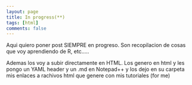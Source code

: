 ```yaml
---
layout: page
title: In progress(**)
tags: [html]
comments: false
---
```


Aqui quiero poner post SIEMPRE en progreso. Son recopilacion de cosas que voy aprendiendo de R, etc.....

Ademas los voy a subir directamente en HTML. Los genero en html y les pongo un YAML header y un .md en Notepad++ y los dejo en su carpeta mis enlaces a rachivos html que genere con mis tutoriales (for me)